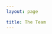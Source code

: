 ```yaml
---
layout: page

title: The Team
---
```


<script setup>
import { VPTeamPage, VPTeamPageTitle, VPTeamPageSection, VPTeamMembers } from "vitepress/theme";

const projectManagers = [
	{
		avatar: "https://www.github.com/jaapmarcus.png",
		name: "Jaap Marcus 🇳🇱",
		links: [
			{ icon: "github", link: "https://github.com/jaapmarcus" },
			{ icon: "twitter", link: "https://twitter.com/jaapmarcus" },
		],
	},
	{
		avatar: "https://www.github.com/ScIT-Raphael.png",
		name: "Raphael Schneeberger 🇨🇭",
		links: [{ icon: "github", link: "https://github.com/ScIT-Raphael" }],
	},
	{
		avatar: "https://www.github.com/Lupul.png",
		name: "Robert Zollner 🇷🇴",
		links: [{ icon: "github", link: "https://github.com/Lupul" }],
	},
	{
		avatar: "https://cdn.discordapp.com/avatars/737720562482151485/bac8f56f0a909032efaf60c1aa4047e5.webp",
		name: "Kristan Kenney 🇨🇦",
	},
];

const teamMembers = [
	{
		avatar: "https://www.github.com/ioannidesalex.png",
		name: "Alexandros Ioannides 🇨🇾",
		title: "CTO",
		org: "FocusNet",
		orgLink: "https://focus-net.net/",
		links: [{ icon: "github", link: "https://github.com/ioannidesalex" }],
	},
	{
		avatar: "https://www.github.com/jakobbouchard.png",
		name: "Jakob Bouchard 🇨🇦",
		title: "Developer",
		org: "Prosomo",
		orgLink: "https://prosomo.com",
		links: [
			{ icon: "github", link: "https://github.com/jakobbouchard" },
			{ icon: "twitter", link: "https://twitter.com/bouchardjakob" },
		],
	},
	{
		avatar: "https://cdn.discordapp.com/avatars/737905427097845780/32452f630dd8684ed7c580806ccbee09.webp",
		name: "Falzo 🇩🇪",
		links: [{ icon: "github", link: "https://github.com/falzoMAD" }],
	},
	{
		avatar: "https://www.github.com/cmstew.png",
		name: "Curtis Stewart 🇨🇦",
		links: [{ icon: "github", link: "https://github.com/cmstew" }],
	},
	{
		avatar: "https://www.github.com/divinity76.png",
		name: "divinity76 🇳🇴",
		links: [{ icon: "github", link: "https://github.com/divinity76" }],
	},
	{
		avatar: "https://www.github.com/istiak101.png",
		name: "istiak101 🇧🇩",
		links: [{ icon: "github", link: "https://github.com/istiak101" }],
	},
	{
		avatar: "https://www.github.com/Pleskan.png",
		name: "Anton Pleskanovskyy 🇺🇦",
		links: [{ icon: "github", link: "https://github.com/Pleskan" }],
	},
];

const featuredContributors = [
	{
		avatar: "/logo.png",
		name: "John Doe",
		links: [{ icon: "github", link: "https://github.com/hestiacp" }],
	},
	{
		avatar: "/logo.png",
		name: "John Doe",
		links: [{ icon: "github", link: "https://github.com/hestiacp" }],
	},
	{
		avatar: "/logo.png",
		name: "John Doe",
		links: [{ icon: "github", link: "https://github.com/hestiacp" }],
	},
	{
		avatar: "/logo.png",
		name: "John Doe",
		links: [{ icon: "github", link: "https://github.com/hestiacp" }],
	},
];
</script>

<VPTeamPage>
	<VPTeamPageTitle>
		<template #title>
			{{ $frontmatter.title }}
		</template>
		<template #lead>
			The development of Hestia is guided by an international team, some of whom have chosen to be featured below.
		</template>
	</VPTeamPageTitle>
	<VPTeamPageSection>
		<template #title>Project Managers</template>
		<template #members>
			<VPTeamMembers :members="projectManagers" />
		</template>
	</VPTeamPageSection>
	<VPTeamPageSection>
		<template #title>Team Members</template>
		<template #members>
			<VPTeamMembers :members="teamMembers" />
		</template>
	</VPTeamPageSection>
	<VPTeamPageSection>
		<template #title>Contributors ❤️</template>
		<template #members>
			<VPTeamMembers size="small" :members="featuredContributors" />
		</template>
	</VPTeamPageSection>
</VPTeamPage>
